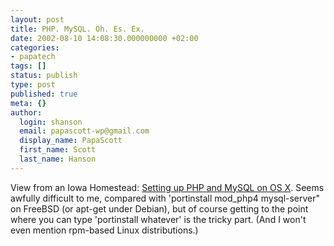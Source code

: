 ```yaml
---
layout: post
title: PHP. MySQL. Oh. Es. Ex.
date: 2002-08-10 14:08:30.000000000 +02:00
categories:
- papatech
tags: []
status: publish
type: post
published: true
meta: {}
author:
  login: shanson
  email: papascott-wp@gmail.com
  display_name: PapaScott
  first_name: Scott
  last_name: Hanson
---
```

<p>View from an Iowa Homestead: <a href="http://iowa.weblogger.com/2002/08/09">Setting up PHP and MySQL on OS X</a>. Seems awfully difficult to me, compared with 'portinstall mod_php4 mysql-server" on FreeBSD (or apt-get under Debian), but of course getting to the point where you can type 'portinstall whatever' is the tricky part. (And I won't even mention rpm-based Linux distributions.)</p>

